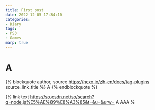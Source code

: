 ```yaml
---
title: First post
date: 2022-12-05 17:34:10
categories:
- Diary
tags:
- PS3
- Games
marp: true
---
```

# A
{% blockquote author, source https://hexo.io/zh-cn/docs/tag-plugins source_link_title %}
A
{% endblockquote %}


{% link text https://so.csdn.net/so/search?q=node.js%E5%AE%89%E8%A3%85&t=&u=&urw= A AAA %